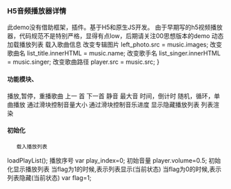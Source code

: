 ### H5音频播放器详情
此demo没有借助框架，插件。基于H5和原生JS开发。
由于早期写的h5视频播放器，代码规范不是特别严格，显得有点low，后期请关注00思想版本的demo
动态加载播放列表
载入歌曲信息
       改变专辑图片
        left_photo.src = music.images;
        改变歌曲名
        list_title.innerHTML = music.name;
        改变歌手名
        list_singer.innerHTML = music.singer;
        改变歌曲路径
        player.src = music.src;
    }
#### 功能模块、
播放,暂停，重播歌曲
上一  首
下一首
静音
最大音 
时间，倒计时
随机，循环，单曲播放
通过滑块控制音量大小
通过滑块控制音乐进度
显示隐藏播放列表
列表渲染

#### 初始化
       载入播放列表
  loadPlayList();
    播放序号
    var play_index=0;
    初始音量
    player.volume=0.5;
    初始化显示播放列表
    当flag为1的时候,表示列表显示(当前状态)
    当flag为0的时候,表示列表隐藏(当前状态)
    var flag=1;

